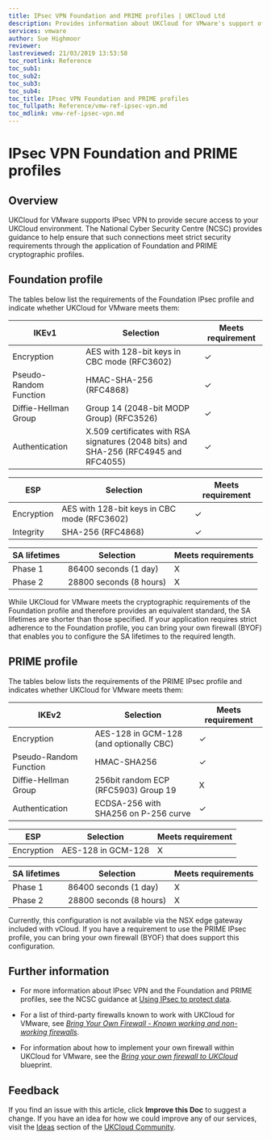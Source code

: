 ```yaml
---
title: IPsec VPN Foundation and PRIME profiles | UKCloud Ltd
description: Provides information about UKCloud for VMware's support of Foundation and PRIME profiles
services: vmware
author: Sue Highmoor
reviewer:
lastreviewed: 21/03/2019 13:53:58
toc_rootlink: Reference
toc_sub1: 
toc_sub2:
toc_sub3:
toc_sub4:
toc_title: IPsec VPN Foundation and PRIME profiles
toc_fullpath: Reference/vmw-ref-ipsec-vpn.md
toc_mdlink: vmw-ref-ipsec-vpn.md
---
```


# IPsec VPN Foundation and PRIME profiles

## Overview

UKCloud for VMware supports IPsec VPN to provide secure access to your UKCloud environment. The National Cyber Security Centre (NCSC) provides guidance to help ensure that such connections meet strict security requirements through the application of Foundation and PRIME cryptographic profiles.

## Foundation profile

The tables below list the requirements of the Foundation IPsec profile and indicate whether UKCloud for VMware meets them:

IKEv1 | Selection | Meets requirement
------|-----------|------------------
Encryption | AES with 128-bit keys in CBC mode (RFC3602) | &check;
Pseudo-Random Function | HMAC-SHA-256 (RFC4868) | &check;
Diffie-Hellman Group | Group 14 (2048-bit MODP Group) (RFC3526) | &check;
Authentication | X.509 certificates with RSA signatures (2048 bits) and SHA-256 (RFC4945 and RFC4055) | &check;

ESP | Selection | Meets requirement
----|-----------|------------------
Encryption | AES with 128-bit keys in CBC mode (RFC3602) | &check;
Integrity | SHA-256 (RFC4868) | &check;

SA lifetimes | Selection | Meets requirements
-------------|-----------|-------------------
Phase 1      | 86400 seconds (1 day) | X
Phase 2      | 28800 seconds (8 hours) | X

While UKCloud for VMware meets the cryptographic requirements of the Foundation profile and therefore provides an equivalent standard, the SA lifetimes are shorter than those specified. If your application requires strict adherence to the Foundation profile, you can bring your own firewall (BYOF) that enables you to configure the SA lifetimes to the required length.

## PRIME profile

The tables below lists the requirements of the PRIME IPsec profile and indicates whether UKCloud for VMware meets them:

IKEv2 | Selection | Meets requirement
------|-----------|------------------
Encryption | AES-128 in GCM-128 (and optionally CBC) | &check;
Pseudo-Random Function | HMAC-SHA256 | &check;
Diffie-Hellman Group | 256bit random ECP (RFC5903) Group 19 | X
Authentication | ECDSA-256 with SHA256 on P-256 curve | &check;

ESP | Selection | Meets requirement
----|-----------|------------------
Encryption | AES-128 in GCM-128 | X

SA lifetimes | Selection | Meets requirements
-------------|-----------|-------------------
Phase 1      | 86400 seconds (1 day) | X
Phase 2      | 28800 seconds (8 hours) | X

Currently, this configuration is not available via the NSX edge gateway included with vCloud. If you have a requirement to use the PRIME IPsec profile, you can bring your own firewall (BYOF) that does support this configuration.

## Further information

- For more information about IPsec VPN and the Foundation and PRIME profiles, see the NCSC guidance at [Using IPsec to protect data](https://www.ncsc.gov.uk/guidance/using-ipsec-protect-data).

- For a list of third-party firewalls known to work with UKCloud for VMware, see [*Bring Your Own Firewall - Known working and non-working firewalls*](https://docs.ukcloud.com/articles/vmware/vmw-ref-byof-working-firewalls.html).

- For information about how to implement your own firewall within UKCloud for VMware, see the [*Bring your own firewall to UKCloud*](https://ukcloud.com/wp-content/uploads/2018/08/ukc-gen-310-bring-your-own-firewall-blueprint.pdf) blueprint.

## Feedback

If you find an issue with this article, click **Improve this Doc** to suggest a change. If you have an idea for how we could improve any of our services, visit the [Ideas](https://community.ukcloud.com/ideas) section of the [UKCloud Community](https://community.ukcloud.com).
